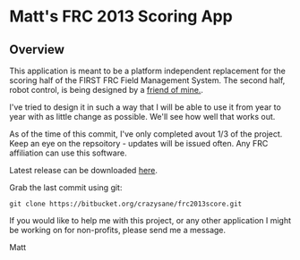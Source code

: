 Matt's FRC 2013 Scoring App
====
Overview
----
This application is meant to be a platform independent replacement
for the scoring half of the FIRST FRC Field Management System.
The second half, robot control, is being designed by a [friend of mine.](/Shoob189).

I've tried to design it in such a way that I will be able to use it from
year to year with as little change as possible.
We'll see how well that works out.

As of the time of this commit, I've only completed avout 1/3 of the project.
Keep an eye on the repsoitory - updates will be issued often.
Any FRC affiliation can use this software.

Latest release can be downloaded [here](https://bitbucket.org/crazysane/frc2013score/downloads).

Grab the last commit using git:
```
git clone https://bitbucket.org/crazysane/frc2013score.git
```

If you would like to help me with this project, or any other
application I might be working on for non-profits, please send me a message.

Matt
